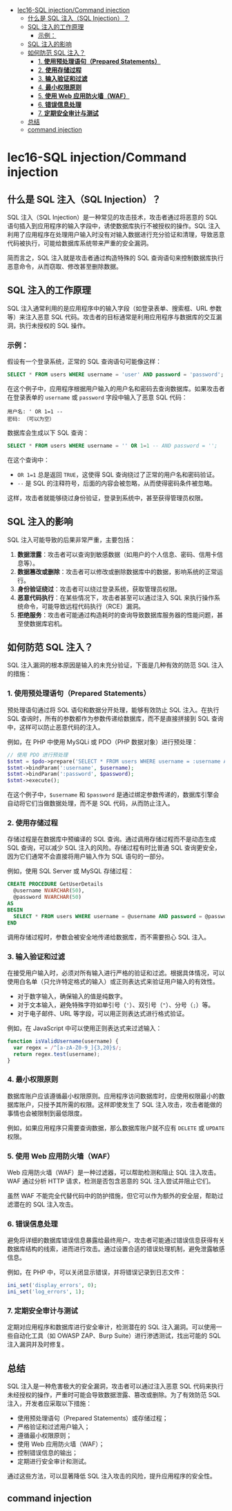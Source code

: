- [lec16-SQL injection/Command injection](#lec16-sql-injectioncommand-injection)
  - [什么是 SQL 注入（SQL Injection）？](#什么是-sql-注入sql-injection)
  - [SQL 注入的工作原理](#sql-注入的工作原理)
    - [示例：](#示例)
  - [SQL 注入的影响](#sql-注入的影响)
  - [如何防范 SQL 注入？](#如何防范-sql-注入)
    - [1. **使用预处理语句（Prepared Statements）**](#1-使用预处理语句prepared-statements)
    - [2. **使用存储过程**](#2-使用存储过程)
    - [3. **输入验证和过滤**](#3-输入验证和过滤)
    - [4. **最小权限原则**](#4-最小权限原则)
    - [5. **使用 Web 应用防火墙（WAF）**](#5-使用-web-应用防火墙waf)
    - [6. **错误信息处理**](#6-错误信息处理)
    - [7. **定期安全审计与测试**](#7-定期安全审计与测试)
  - [总结](#总结)
  - [command injection](#command-injection)

# lec16-SQL injection/Command injection

## 什么是 SQL 注入（SQL Injection）？

SQL 注入（SQL Injection）是一种常见的攻击技术，攻击者通过将恶意的 SQL 语句插入到应用程序的输入字段中，诱使数据库执行不被授权的操作。SQL 注入利用了应用程序在处理用户输入时没有对输入数据进行充分验证和清理，导致恶意代码被执行，可能给数据库系统带来严重的安全漏洞。

简而言之，SQL 注入就是攻击者通过构造特殊的 SQL 查询语句来控制数据库执行恶意命令，从而窃取、修改甚至删除数据。

## SQL 注入的工作原理

SQL 注入通常利用的是应用程序中的输入字段（如登录表单、搜索框、URL 参数等）来注入恶意 SQL 代码。攻击者的目标通常是利用应用程序与数据库的交互漏洞，执行未授权的 SQL 操作。

### 示例：
假设有一个登录系统，正常的 SQL 查询语句可能像这样：

```sql
SELECT * FROM users WHERE username = 'user' AND password = 'password';
```

在这个例子中，应用程序根据用户输入的用户名和密码去查询数据库。如果攻击者在登录表单的 `username` 或 `password` 字段中输入了恶意 SQL 代码：

```text
用户名: ' OR 1=1 --
密码: （可以为空）
```

数据库会生成以下 SQL 查询：

```sql
SELECT * FROM users WHERE username = '' OR 1=1 -- AND password = '';
```

在这个查询中：
- `OR 1=1` 总是返回 `TRUE`，这使得 SQL 查询绕过了正常的用户名和密码验证。
- `--` 是 SQL 的注释符号，后面的内容会被忽略，从而使得密码条件被忽略。

这样，攻击者就能够绕过身份验证，登录到系统中，甚至获得管理员权限。

## SQL 注入的影响

SQL 注入可能导致的后果非常严重，主要包括：
1. **数据泄露**：攻击者可以查询到敏感数据（如用户的个人信息、密码、信用卡信息等）。
2. **数据篡改或删除**：攻击者可以修改或删除数据库中的数据，影响系统的正常运行。
3. **身份验证绕过**：攻击者可以绕过登录系统，获取管理员权限。
4. **恶意代码执行**：在某些情况下，攻击者甚至可以通过注入 SQL 来执行操作系统命令，可能导致远程代码执行（RCE）漏洞。
5. **拒绝服务**：攻击者可能通过构造耗时的查询导致数据库服务器的性能问题，甚至使数据库宕机。

## 如何防范 SQL 注入？

SQL 注入漏洞的根本原因是输入的未充分验证，下面是几种有效的防范 SQL 注入的措施：

### 1. **使用预处理语句（Prepared Statements）**
预处理语句通过将 SQL 语句和数据分开处理，能够有效防止 SQL 注入。在执行 SQL 查询时，所有的参数都作为参数传递给数据库，而不是直接拼接到 SQL 查询中，这样可以防止恶意代码的注入。

例如，在 PHP 中使用 MySQLi 或 PDO（PHP 数据对象）进行预处理：

```php
// 使用 PDO 进行预处理
$stmt = $pdo->prepare('SELECT * FROM users WHERE username = :username AND password = :password');
$stmt->bindParam(':username', $username);
$stmt->bindParam(':password', $password);
$stmt->execute();
```

在这个例子中，`$username` 和 `$password` 是通过绑定参数传递的，数据库引擎会自动将它们当做数据处理，而不是 SQL 代码，从而防止注入。

### 2. **使用存储过程**
存储过程是在数据库中预编译的 SQL 查询。通过调用存储过程而不是动态生成 SQL 查询，可以减少 SQL 注入的风险。存储过程有时比普通 SQL 查询更安全，因为它们通常不会直接将用户输入作为 SQL 语句的一部分。

例如，使用 SQL Server 或 MySQL 存储过程：

```sql
CREATE PROCEDURE GetUserDetails
  @username NVARCHAR(50),
  @password NVARCHAR(50)
AS
BEGIN
  SELECT * FROM users WHERE username = @username AND password = @password;
END
```

调用存储过程时，参数会被安全地传递给数据库，而不需要担心 SQL 注入。

### 3. **输入验证和过滤**
在接受用户输入时，必须对所有输入进行严格的验证和过滤。根据具体情况，可以使用白名单（只允许特定格式的输入）或正则表达式来验证用户输入的有效性。

- 对于数字输入，确保输入的值是纯数字。
- 对于文本输入，避免特殊字符如单引号（`'`）、双引号（`"`）、分号（`;`）等。
- 对于电子邮件、URL 等字段，可以用正则表达式进行格式验证。

例如，在 JavaScript 中可以使用正则表达式来过滤输入：

```javascript
function isValidUsername(username) {
  var regex = /^[a-zA-Z0-9_]{3,20}$/;
  return regex.test(username);
}
```

### 4. **最小权限原则**
数据库账户应该遵循最小权限原则。应用程序访问数据库时，应使用权限最小的数据库账户，只授予其所需的权限。这样即使发生了 SQL 注入攻击，攻击者能做的事情也会被限制到最低限度。

例如，如果应用程序只需要查询数据，那么数据库账户就不应有 `DELETE` 或 `UPDATE` 权限。

### 5. **使用 Web 应用防火墙（WAF）**
Web 应用防火墙（WAF）是一种过滤器，可以帮助检测和阻止 SQL 注入攻击。WAF 通过分析 HTTP 请求，检测是否包含恶意的 SQL 注入尝试并阻止它们。

虽然 WAF 不能完全代替代码中的防护措施，但它可以作为额外的安全层，帮助过滤潜在的 SQL 注入攻击。

### 6. **错误信息处理**
避免将详细的数据库错误信息暴露给最终用户。攻击者可能通过错误信息获得有关数据库结构的线索，进而进行攻击。通过设置合适的错误处理机制，避免泄露敏感信息。

例如，在 PHP 中，可以关闭显示错误，并将错误记录到日志文件：

```php
ini_set('display_errors', 0);
ini_set('log_errors', 1);
```

### 7. **定期安全审计与测试**
定期对应用程序和数据库进行安全审计，检测潜在的 SQL 注入漏洞。可以使用一些自动化工具（如 OWASP ZAP、Burp Suite）进行渗透测试，找出可能的 SQL 注入漏洞并及时修复。

## 总结

SQL 注入是一种危害极大的安全漏洞，攻击者可以通过注入恶意 SQL 代码来执行未经授权的操作，严重时可能会导致数据泄露、篡改或删除。为了有效防范 SQL 注入，开发者应采取以下措施：
- 使用预处理语句（Prepared Statements）或存储过程；
- 严格验证和过滤用户输入；
- 遵循最小权限原则；
- 使用 Web 应用防火墙（WAF）；
- 控制错误信息的输出；
- 定期进行安全审计和测试。

通过这些方法，可以显著降低 SQL 注入攻击的风险，提升应用程序的安全性。

## command injection

